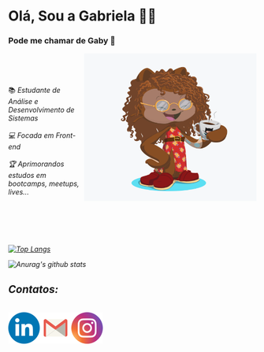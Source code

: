 # Olá, Sou a Gabriela 🤟🏾

<h3> Pode me chamar de Gaby 🤗</h3>

<link rel="stylesheet" type="text/css" href="readme.css">

<img align="right" src="octocat.png"  width=" 350px" 
    height= "300px" border-radius="80%"> </h2>
<br>
<br>

<br>
📚<em> Estudante de Análise e Desenvolvimento de Sistemas
<br>
<br>
💻<em> Focada em Front-end 
<br>
<br>
🏆<em> Aprimorandos estudos em bootcamps, meetups, lives...

<br>
<br>
<br>
<br>
<br>
<br>


 [![Top Langs](https://github-readme-stats.vercel.app/api/top-langs/?username=codegabys&layout=compact)](https://github.com/anuraghazra/github-readme-stats)

 
 ![Anurag's github stats](https://github-readme-stats.vercel.app/api?username=codegabys&hide=contribs,prs)

## Contatos:
<br>
<div class="redes">
<a href="https://www.linkedin.com/in/gabrielafabiola/" target="_blank"><img align="left" src="iconfinder_social-linkedin-circle_771370.png"></a>
<a href="mailto:ggabrielafabiola@gmail.com" target="_blank"><img align="left" src="iconfinder_5303_-_Gmail_1313515.png"/></a> 
<a href="https://www.instagram.com/_gabyfabiola" target="_blank"><img align="left" src="iconfinder_instagram_1632517(1).png"></a>
 </div>




<!--
> Status do Projeto: Concluido :heavy_check_mark:

> Status do Projeto: Em desenvolvimento :warning:-->